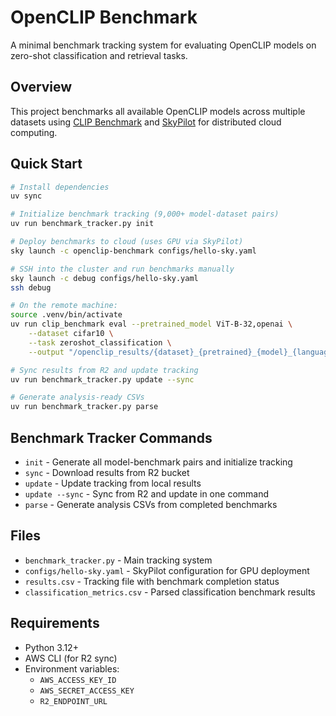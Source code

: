 # OpenCLIP Benchmark

A minimal benchmark tracking system for evaluating OpenCLIP models on zero-shot classification and retrieval tasks.

## Overview

This project benchmarks all available OpenCLIP models across multiple datasets using [CLIP Benchmark](https://github.com/LAION-AI/CLIP_benchmark) and [SkyPilot](https://github.com/skypilot-org/skypilot) for distributed cloud computing.

## Quick Start

```bash
# Install dependencies
uv sync

# Initialize benchmark tracking (9,000+ model-dataset pairs)
uv run benchmark_tracker.py init

# Deploy benchmarks to cloud (uses GPU via SkyPilot)
sky launch -c openclip-benchmark configs/hello-sky.yaml

# SSH into the cluster and run benchmarks manually
sky launch -c debug configs/hello-sky.yaml
ssh debug

# On the remote machine:
source .venv/bin/activate
uv run clip_benchmark eval --pretrained_model ViT-B-32,openai \
    --dataset cifar10 \
    --task zeroshot_classification \
    --output "/openclip_results/{dataset}_{pretrained}_{model}_{language}_{task}.json"

# Sync results from R2 and update tracking
uv run benchmark_tracker.py update --sync

# Generate analysis-ready CSVs
uv run benchmark_tracker.py parse
```

## Benchmark Tracker Commands

- `init` - Generate all model-benchmark pairs and initialize tracking
- `sync` - Download results from R2 bucket  
- `update` - Update tracking from local results
- `update --sync` - Sync from R2 and update in one command
- `parse` - Generate analysis CSVs from completed benchmarks

## Files

- `benchmark_tracker.py` - Main tracking system
- `configs/hello-sky.yaml` - SkyPilot configuration for GPU deployment
- `results.csv` - Tracking file with benchmark completion status
- `classification_metrics.csv` - Parsed classification benchmark results

## Requirements

- Python 3.12+
- AWS CLI (for R2 sync)
- Environment variables:
  - `AWS_ACCESS_KEY_ID` 
  - `AWS_SECRET_ACCESS_KEY`
  - `R2_ENDPOINT_URL`